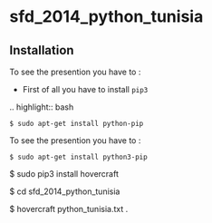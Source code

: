 sfd_2014_python_tunisia
=======================

Installation
------------
To see the presention you have to :

- First of all you have to install `pip3`

.. highlight:: bash

    $ sudo apt-get install python-pip
    
To see the presention you have to :

  `$ sudo apt-get install python3-pip`
  
  $ sudo pip3 install hovercraft
  
  $ cd sfd_2014_python_tunisia
  
  $ hovercraft python_tunisia.txt .
  
